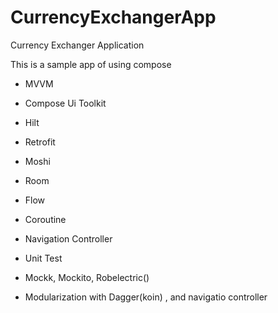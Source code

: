 # CurrencyExchangerApp
Currency Exchanger Application


This is a sample app of using compose

- MVVM
- Compose Ui Toolkit
- Hilt
- Retrofit
- Moshi
- Room
- Flow
- Coroutine
- Navigation Controller

- Unit Test
- Mockk, Mockito, Robelectric()
- Modularization with Dagger(koin) , and navigatio controller
